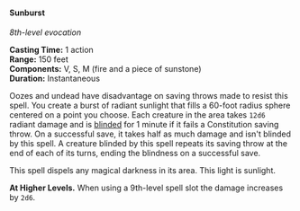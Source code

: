 #### Sunburst
<!-- markdownlint-disable link-image-reference-definitions -->
[_metadata_:spell_name]:- "Sunburst"
[_metadata_:spell_level]:- "8"
[_metadata_:spell_school]:- "evocation"
[_metadata_:ritual]:- "false"
[_metadata_:casting_time_amount]:- "1"
[_metadata_:casting_time_unit]:- "action"
[_metadata_:range]:- "150 feet"
[_metadata_:target]:- "a 60-foot radius sphere"
[_metadata_:components_verbal]:- "true"
[_metadata_:components_somatic]:- "true"
[_metadata_:components_material]:- "true"
[_metadata_:components_material_description]:- "fire and a piece of sunstone"
[_metadata_:duration]:- "Instantaneous"
[_metadata_:concentration]:- "false"
[_metadata_:saving_throw]:- "Constitution"
[_metadata_:saving_throw_success]:- "halves_damage, avoids_effect, ends_effect"
[_metadata_:damage_formula]:- "12d6"
[_metadata_:damage_type]:- "radiant"
[_metadata_:compared_to_wotc_srd_5.1]:- "mechanics_different_wording_different"
[_metadata_:compared_to_a5e_srd]:- "mechanics_same_wording_different"
<!-- markdownlint-disable-next-line no-emphasis-as-heading -->
_8th-level evocation_

**Casting Time:** 1 action \
**Range:** 150 feet \
**Components:** V, S, M (fire and a piece of sunstone) \
**Duration:** Instantaneous

Oozes and undead have disadvantage on saving throws made to resist this spell.
You create a burst of radiant sunlight that fills a 60-foot radius sphere centered on a point you choose.
Each creature in the area takes `12d6` radiant damage and is [blinded](#Conditions_blinded) for 1 minute if it fails a Constitution saving throw.
On a successful save, it takes half as much damage and isn't blinded by this spell.
A creature blinded by this spell repeats its saving throw at the end of each of its turns, ending the blindness on a successful save.

This spell dispels any magical darkness in its area.
This light is sunlight.

**At Higher Levels.**
When using a 9th-level spell slot the damage increases by `2d6`.
